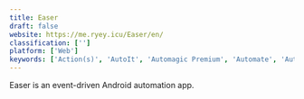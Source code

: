 ```yaml
---
title: Easer
draft: false 
website: https://me.ryey.icu/Easer/en/
classification: ['']
platform: ['Web']
keywords: ['Action(s)', 'AutoIt', 'Automagic Premium', 'Automate', 'AutomateIt', 'ControlPlane', 'E-Robot', 'Flic', 'LibreTasks', 'Llama', 'Locale', 'MacroDroid', 'RoboTask', 'Tasker', 'Timeriffic', 'Trigger', 'UI.Vision Kantu', 'WinAutomation', 'Workflow', 'on{X}']
---
```

Easer is an event-driven Android automation app.